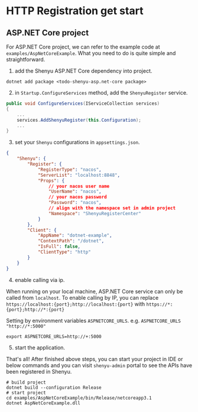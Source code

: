 # HTTP Registration get start

## ASP.NET Core project

For ASP.NET Core project, we can refer to the example code at `examples/AspNetCoreExample`. What you need to do is quite
simple and straightforward.

1. add the Shenyu ASP.NET Core dependency into project.

```shell
dotnet add package <todo-shenyu-asp.net-core package>
```

2. in `Startup.ConfigureServices` method, add the `ShenyuRegister` service.

```c#
public void ConfigureServices(IServiceCollection services)
{
    ...
    services.AddShenyuRegister(this.Configuration);
    ...
}
```

3. set your `Shenyu` configurations in `appsettings.json`.

```json
{
    "Shenyu": {
        "Register": {
            "RegisterType": "nacos",
            "ServerList": "localhost:8848",
            "Props": {
                // your nacos user name
                "UserName": "nacos",
                // your nacos password
                "Password": "nacos",
                // align with the namespace set in admin project
                "Namespace": "ShenyuRegisterCenter"
            }
        },
        "Client": {
            "AppName": "dotnet-example",
            "ContextPath": "/dotnet",
            "IsFull": false,
            "ClientType": "http"
        }
    }
}
```

4. enable calling via ip.

When running on your local machine, ASP.NET Core service can only be called from `localhost`. To enable calling by IP,
you can replace `https://localhost:{port};http://localhost:{port}` with `https://*:{port};http://*:{port}`

Setting by environment variables `ASPNETCORE_URLS`. e.g. `ASPNETCORE_URLS "http://*:5000"`

```shell
export ASPNETCORE_URLS=http://+:5000
```

5. start the application.

That's all! After finished above steps, you can start your project in IDE or below commands and you can
visit `shenyu-admin` portal to see the APIs have been registered in Shenyu.

```shell
# build project
dotnet build --configuration Release
# start project
cd examples/AspNetCoreExample/bin/Release/netcoreapp3.1
dotnet AspNetCoreExample.dll
```

